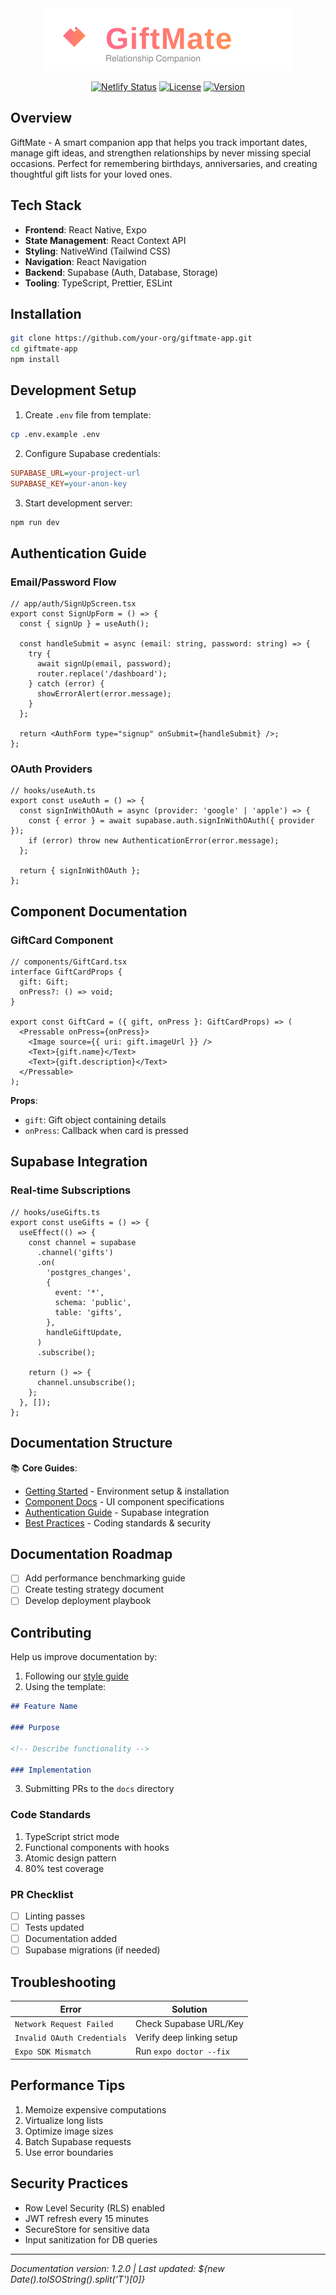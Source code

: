<div align="center">
  <img src="assets/images/logo.svg" alt="GiftMate Logo" width="400" />

  [![Netlify Status](https://api.netlify.com/api/v1/badges/0a2e53da-723e-4bb4-ae3b-6113fc5e96ea/deploy-status)](https://app.netlify.com/sites/giftmate-dev/deploys)
  [![License](https://img.shields.io/badge/license-MIT-blue.svg)](LICENSE)
  [![Version](https://img.shields.io/badge/version-1.0.0-green.svg)]()
</div>

## Overview

GiftMate - A smart companion app that helps you track important dates, manage gift ideas, and strengthen relationships by never missing special occasions. Perfect for remembering birthdays, anniversaries, and creating thoughtful gift lists for your loved ones.


## Tech Stack

- **Frontend**: React Native, Expo
- **State Management**: React Context API
- **Styling**: NativeWind (Tailwind CSS)
- **Navigation**: React Navigation
- **Backend**: Supabase (Auth, Database, Storage)
- **Tooling**: TypeScript, Prettier, ESLint

## Installation

```bash
git clone https://github.com/your-org/giftmate-app.git
cd giftmate-app
npm install
```

## Development Setup

1. Create `.env` file from template:

```bash
cp .env.example .env
```

2. Configure Supabase credentials:

```ini
SUPABASE_URL=your-project-url
SUPABASE_KEY=your-anon-key
```

3. Start development server:

```bash
npm run dev
```

## Authentication Guide

### Email/Password Flow

```tsx
// app/auth/SignUpScreen.tsx
export const SignUpForm = () => {
  const { signUp } = useAuth();

  const handleSubmit = async (email: string, password: string) => {
    try {
      await signUp(email, password);
      router.replace('/dashboard');
    } catch (error) {
      showErrorAlert(error.message);
    }
  };

  return <AuthForm type="signup" onSubmit={handleSubmit} />;
};
```

### OAuth Providers

```tsx
// hooks/useAuth.ts
export const useAuth = () => {
  const signInWithOAuth = async (provider: 'google' | 'apple') => {
    const { error } = await supabase.auth.signInWithOAuth({ provider });
    if (error) throw new AuthenticationError(error.message);
  };

  return { signInWithOAuth };
};
```

## Component Documentation

### GiftCard Component

```tsx
// components/GiftCard.tsx
interface GiftCardProps {
  gift: Gift;
  onPress?: () => void;
}

export const GiftCard = ({ gift, onPress }: GiftCardProps) => (
  <Pressable onPress={onPress}>
    <Image source={{ uri: gift.imageUrl }} />
    <Text>{gift.name}</Text>
    <Text>{gift.description}</Text>
  </Pressable>
);
```

**Props**:

- `gift`: Gift object containing details
- `onPress`: Callback when card is pressed

## Supabase Integration

### Real-time Subscriptions

```tsx
// hooks/useGifts.ts
export const useGifts = () => {
  useEffect(() => {
    const channel = supabase
      .channel('gifts')
      .on(
        'postgres_changes',
        {
          event: '*',
          schema: 'public',
          table: 'gifts',
        },
        handleGiftUpdate,
      )
      .subscribe();

    return () => {
      channel.unsubscribe();
    };
  }, []);
};
```

## Documentation Structure

📚 **Core Guides**:

- [Getting Started](/docs/getting-started.md) - Environment setup & installation
- [Component Docs](/docs/components.md) - UI component specifications
- [Authentication Guide](/docs/authentication.md) - Supabase integration
- [Best Practices](/docs/best-practices.md) - Coding standards & security

## Documentation Roadmap

- [ ] Add performance benchmarking guide
- [ ] Create testing strategy document
- [ ] Develop deployment playbook

## Contributing

Help us improve documentation by:

1. Following our [style guide](CONTRIBUTING.md#documentation)
2. Using the template:

```markdown
## Feature Name

### Purpose

<!-- Describe functionality -->

### Implementation
```

3. Submitting PRs to the `docs` directory

### Code Standards

1. TypeScript strict mode
2. Functional components with hooks
3. Atomic design pattern
4. 80% test coverage

### PR Checklist

- [ ] Linting passes
- [ ] Tests updated
- [ ] Documentation added
- [ ] Supabase migrations (if needed)

## Troubleshooting

| Error                       | Solution                  |
| --------------------------- | ------------------------- |
| `Network Request Failed`    | Check Supabase URL/Key    |
| `Invalid OAuth Credentials` | Verify deep linking setup |
| `Expo SDK Mismatch`         | Run `expo doctor --fix`   |

## Performance Tips

1. Memoize expensive computations
2. Virtualize long lists
3. Optimize image sizes
4. Batch Supabase requests
5. Use error boundaries

## Security Practices

- Row Level Security (RLS) enabled
- JWT refresh every 15 minutes
- SecureStore for sensitive data
- Input sanitization for DB queries

---

_Documentation version: 1.2.0 | Last updated: ${new Date().toISOString().split('T')[0]}_
